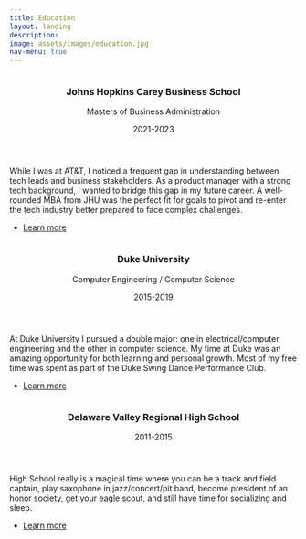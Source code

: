 ```yaml
---
title: Education
layout: landing
description: 
image: assets/images/education.jpg
nav-menu: true
---
```


<!-- Main -->
<div id="main">

<!-- Two -->
<section id="two" class="spotlights">
	<section>
		<a href="https://carey.jhu.edu/" target="_blank" class="image">
			<img src="{% link assets/images/carey.png %}" alt="" data-position="center center" />
		</a>
		<div class="content">
			<div class="inner">
				<header class="major">
					<h3>Johns Hopkins Carey Business School</h3>
					<p>Masters of Business Administration</p>
					<p>2021-2023</p>
				</header>
				<p>While I was at AT&T, I noticed a frequent gap in understanding between tech leads and business stakeholders. As a product manager with a strong tech background, I wanted to bridge this gap in my future career. A well-rounded MBA from JHU was the perfect fit for goals to pivot and re-enter the tech industry better prepared to face complex challenges.</p>
				<ul class="actions">
					<li><a href="https://carey.jhu.edu/" target="_blank" class="button">Learn more</a></li>
				</ul>
			</div>
		</div>
	</section>
	<section>
		<a href="https://pratt.duke.edu/" target="_blank" class="image">
			<img src="{% link assets/images/duke.png %}" alt="" data-position="25% 25%" />
		</a>
		<div class="content">
			<div class="inner">
				<header class="major">
					<h3>Duke University</h3>
					<p>Computer Engineering / Computer Science</p>
					<p>2015-2019</p>
				</header>
				<p>At Duke University I pursued a double major: one in electrical/computer engineering and the other in computer science. My time at Duke was an amazing opportunity for both learning and personal growth. Most of my free time was spent as part of the Duke Swing Dance Performance Club.</p>
				<ul class="actions">
					<li><a href="https://pratt.duke.edu/" target="_blank" class="button">Learn more</a></li>
				</ul>
			</div>
		</div>
	</section>
	<section>
		<a href="https://www.dvrhs.org/" target="_blank" class="image">
			<img src="{% link assets/images/dvrhs.jpeg %}" alt="" data-position="25% 25%" />
		</a>
		<div class="content">
			<div class="inner">
				<header class="major">
					<h3>Delaware Valley Regional High School</h3>
					<p>2011-2015</p>
				</header>
				<p>High School really is a magical time where you can be a track and field captain, play saxophone in jazz/concert/pit band, become president of an honor society, get your eagle scout, and still have time for socializing and sleep.</p>
				<ul class="actions">
					<li><a href="https://www.dvrhs.org/" target="_blank" class="button">Learn more</a></li>
				</ul>
			</div>
		</div>
	</section>
</section>

</div>
